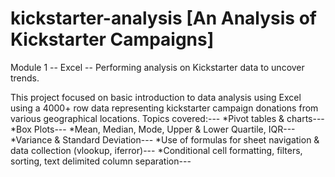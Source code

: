 # kickstarter-analysis [An Analysis of Kickstarter Campaigns]
Module 1 -- Excel -- Performing analysis on Kickstarter data to uncover trends.

This project focused on basic introduction to data analysis using Excel using a 4000+ row data representing kickstarter campaign donations from various geographical locations.
Topics covered:---
*Pivot tables & charts---
*Box Plots---
*Mean, Median, Mode, Upper & Lower Quartile, IQR---
*Variance & Standard Deviation---
*Use of formulas for sheet navigation & data collection (vlookup, iferror)---
*Conditional cell formatting, filters, sorting, text delimited column separation---
